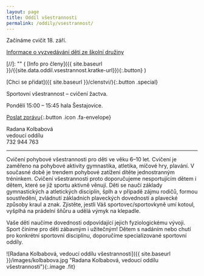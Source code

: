 ```yaml
---
layout: page
title: Oddíl všestrannosti
permalink: /oddily/vsestrannost/
---
```


Začínáme cvičit 18. září.

[Informace o vyzvedávání dětí ze školní družiny](http://www.sokolsestajovice.cz/2017/09/13/vyzvedavani-deti.html)

[//]: "" (   [Info pro členy]({{ site.baseurl }}/{{site.data.oddil.vsestrannost.kratke-url}}){:.button}  )

[Chci se přidat]({{ site.baseurl }}/clenstvi/){:.button .special}

Sportovní všestrannost – cvičení žactva.

Pondělí 15:00 – 15:45 hala Šestajovice.

[Poslat zprávu](#f){:.button .icon .fa-envelope}

Radana Kolbabová  
vedoucí oddílu  
732 944 763  

---

Cvičení pohybové všestrannosti pro děti ve věku 6–10 let. Cvičení je zaměřeno na pohybové aktivity gymnastika, atletika, míčové hry, plavání. V současné době je trendem pohybové zatížení dítěte jednostranným tréninkem. Cvičení všestrannosti proto doporučujeme nesportujícím dětem i dětem, které se již sportu aktivně věnují. Děti se naučí základy gymnastických a atletických disciplín, šplh a v případě zájmu rodičů, formou soustředění, zvládnutí základních plaveckých dovedností a plavecké způsoby kraul a znak. Zjistěte, jestli Váš sportovec/sportovkyně umí kotoul, vyšplhá na prádelní šňůru a udělá výmyk na klepadle.

Vaše děti naučíme dovednosti odpovídající jejich fyziologickému vývoji. Sport činíme pro děti zábavným i užitečným! Dětem s nadáním nebo chutí pro konkrétní sportovní disciplínu, doporučíme specializované sportovní oddíly.

![Radana Kolbabová, vedoucí oddílu všestrannosti]({{ site.baseurl }}/images/kolbabova.jpg "Radana Kolbabová, vedoucí oddílu všestrannosti"){:.image .fit}

